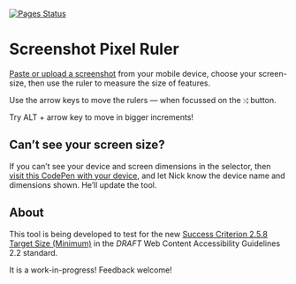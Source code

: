 
[![Pages Status][ci-img]][ci]

# Screenshot Pixel Ruler

[Paste or upload a screenshot][ghp] from your mobile device, choose your screen-size, then use the ruler to measure the size of features.

Use the arrow keys to move the rulers — when focussed on the `⤭` button.

Try ALT + arrow key to move in bigger increments!

## Can’t see your screen size?

If you can’t see your device and screen dimensions in the selector, then [visit this CodePen with your device][pen-ss], and let Nick know the device name and dimensions shown. He’ll update the tool.

## About

This tool is being developed to test for the new [Success Criterion 2.5.8 Target Size (Minimum)][tsm] in the _DRAFT_ Web Content Accessibility Guidelines 2.2 standard.

It is a work-in-progress! Feedback welcome!

[issues]: https://github.com/nfreear/pixel-ruler/issues
[ghp]: https://nfreear.github.io/pixel-ruler
[ci]: https://github.com/nfreear/pixel-ruler/actions/workflows/node.js.yml
[ci-img]: https://github.com/nfreear/pixel-ruler/actions/workflows/node.js.yml/badge.svg
[pen]: https://codepen.io/nfreear/full/bGxyEdZ "Prototype CodePen"
[pen-ss]: https://codepen.io/nfreear/full/JjaqbVQ "Button size CodePen"
[tsm]: https://www.w3.org/TR/WCAG22/#target-size-minimum

